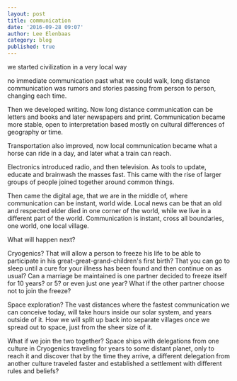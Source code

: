 ```yaml
---
layout: post
title: communication
date: '2016-09-28 09:07'
author: Lee Elenbaas
category: blog
published: true
---
```


we started civilization in a very local way

no immediate communication past what we could walk, long distance communication was rumors and stories passing from person to person, changing each time.

Then we developed writing. Now long distance communication can be letters and books and later newspapers and print. Communication became more stable, open to interpretation based mostly on cultural differences of geography or time.

Transportation also improved, now local communication became what a horse can ride in a day, and later what a train can reach.

Electronics introduced radio, and then television. As tools to update, educate and brainwash the masses fast. This came with the rise of larger groups of people joined together around common things.

Then came the digital age, that we are in the middle of, where communication can be instant, world wide. Local news can be that an old and respected elder died in one corner of the world, while we live in a different part of the world.
Communication is instant, cross all boundaries, one world, one local village.

What will happen next?

Cryogenics? That will allow a person to freeze his life to be able to participate in his great-great-grand-children's first birth? That you can go to sleep until a cure for your illness has been found and then continue on as usual?
Can a marriage be maintained is one partner decided to freeze itself for 10 years? or 5? or even just one year? What if the other partner choose not to join the freeze?

Space exploration? The vast distances where the fastest communication we can conceive today, will take hours inside our solar system, and years outside of it.
How we will split up back into separate villages once we spread out to space, just from the sheer size of it.

What if we join the two together? Space ships with delegations from one culture in Cryogenics traveling for years to some distant planet, only to reach it and discover that by the time they arrive, a different delegation from another culture traveled faster and established a settlement with different rules and beliefs?
